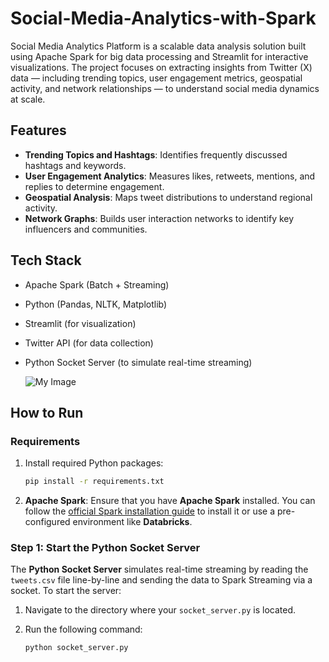 # Social-Media-Analytics-with-Spark

Social Media Analytics Platform is a scalable data analysis solution built using Apache Spark for big data processing and Streamlit for interactive visualizations. The project focuses on extracting insights from Twitter (X) data — including trending topics, user engagement metrics, geospatial activity, and network relationships — to understand social media dynamics at scale.

## Features

- **Trending Topics and Hashtags**: Identifies frequently discussed hashtags and keywords.
- **User Engagement Analytics**: Measures likes, retweets, mentions, and replies to determine engagement.
- **Geospatial Analysis**: Maps tweet distributions to understand regional activity.
- **Network Graphs**: Builds user interaction networks to identify key influencers and communities.

## Tech Stack

- Apache Spark (Batch + Streaming)
- Python (Pandas, NLTK, Matplotlib)
- Streamlit (for visualization)
- Twitter API (for data collection)
- Python Socket Server (to simulate real-time streaming)


   ![My Image](./images/.png)

## How to Run

### Requirements

1. Install required Python packages:

   ```bash
   pip install -r requirements.txt
2. **Apache Spark**: Ensure that you have **Apache Spark** installed. You can follow the [official Spark installation guide](https://spark.apache.org/docs/latest/) to install it or use a pre-configured environment like **Databricks**.

### Step 1: Start the Python Socket Server

The **Python Socket Server** simulates real-time streaming by reading the `tweets.csv` file line-by-line and sending the data to Spark Streaming via a socket. To start the server:

1. Navigate to the directory where your `socket_server.py` is located.
2. Run the following command:

   ```bash
   python socket_server.py
